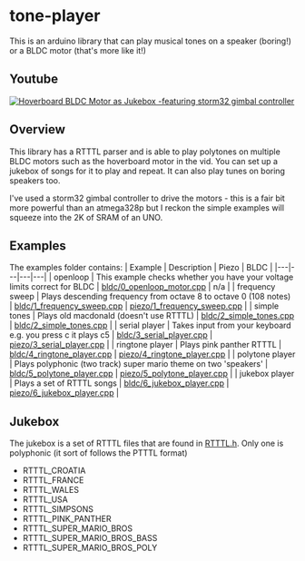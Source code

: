 # tone-player
This is an arduino library that can play musical tones on a speaker (boring!) or a BLDC motor (that's more like it!)

## Youtube
[![Hoverboard BLDC Motor as Jukebox -featuring storm32 gimbal controller](https://i9.ytimg.com/vi/iqQp86-zv90/mq2.jpg?sqp=CKDz7PsF&rs=AOn4CLAK7QiIxoBjsX15bIsJOOtRckXPdA)](https://youtu.be/iqQp86-zv90)

## Overview
This library has a RTTTL parser and is able to play polytones on multiple BLDC motors such as the hoverboard motor in the vid.  You can set up a jukebox of songs for it to play and repeat.  It can also play tunes on boring speakers too.

I've used a storm32 gimbal controller to drive the motors - this is a fair bit more powerful than an atmega328p but I reckon the simple examples will squeeze into the 2K of SRAM of an UNO.

## Examples
The examples folder contains:
| Example  | Description  | Piezo  | BLDC  |
|---|---|---|---|
| openloop  | This example checks whether you have your voltage limits correct for BLDC  | [bldc/0_openloop_motor.cpp](./examples/bldc/0_openloop_motor.cpp)  | n/a  | 
| frequency sweep  | Plays descending frequency from octave 8 to octave 0 (108 notes)  | [bldc/1_frequency_sweep.cpp](./examples/bldc/1_frequency_sweep.cpp)  | [piezo/1_frequency_sweep.cpp](./examples/piezo/1_frequency_sweep.cpp)  | 
| simple tones  |  Plays old macdonald (doesn't use RTTTL)  |  [bldc/2_simple_tones.cpp](./examples/bldc/2_simple_tones.cpp) | [bldc/2_simple_tones.cpp](./examples/bldc/2_simple_tones.cpp)  | 
| serial player  | Takes input from your keyboard e.g. you press c it plays c5  | [bldc/3_serial_player.cpp](./examples/bldc/3_serial_player.cpp)  |  [piezo/3_serial_player.cpp](./examples/piezo/3_serial_player.cpp) | 
| ringtone player  | Plays pink panther RTTTL  | [bldc/4_ringtone_player.cpp](./examples/bldc/4_ringtone_player.cpp)  | [piezo/4_ringtone_player.cpp](./examples/piezo/4_ringtone_player.cpp)  |
| polytone player  | Plays polyphonic (two track) super mario theme on two 'speakers'  | [bldc/5_polytone_player.cpp](./examples/bldc/5_polytone_player.cpp)  | [piezo/5_polytone_player.cpp](./examples/piezo/5_polytone_player.cpp)  |
| jukebox player  | Plays a set of RTTTL songs  | [bldc/6_jukebox_player.cpp](./examples/bldc/6_jukebox_player.cpp)  | [piezo/6_jukebox_player.cpp](./examples/piezo/6_jukebox_player.cpp)  |

## Jukebox
The jukebox is a set of RTTTL files that are found in [RTTTL.h](./RTTTL.h).  Only one is polyphonic (it sort of follows the PTTTL format)
 * RTTTL_CROATIA
 * RTTTL_FRANCE
 * RTTTL_WALES
 * RTTTL_USA
 * RTTTL_SIMPSONS
 * RTTTL_PINK_PANTHER
 * RTTTL_SUPER_MARIO_BROS
 * RTTTL_SUPER_MARIO_BROS_BASS
 * RTTTL_SUPER_MARIO_BROS_POLY
 
